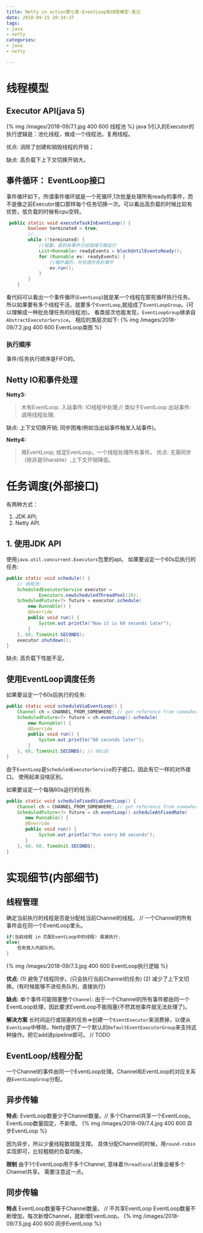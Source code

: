 ```yaml
---
title: Netty in action第七章-EventLoop和线程模型-笔记
date: 2018-09-15 20:34:37
tags: 
- java
- netty
categories:
- java
- netty

---
```


# 线程模型
## Executor API(java 5)
{% img /images/2018-09/7.1.jpg 400 600 线程池 %}
java 5引入的Executor的执行逻辑是：池化线程，做成一个线程池，复用线程。

优点:
消除了创建和销毁线程的开销；

缺点: 
高负载下上下文切换开销大。

## 事件循环： EventLoop接口
事件循环如下。所谓事件循环就是一个死循环,1次批量处理所有ready的事件，而不是像之前Executor接口那样每个任务切换一次。可以看出高负载的时候比较有优势，低负载的时候有cpu空转。
```java
 public static void executeTaskInEventLoop() {
        boolean terminated = true;
        //...
        while (!terminated) {
            //阻塞，直到有事件已经就绪可被运行
            List<Runnable> readyEvents = blockUntilEventsReady();
            for (Runnable ev: readyEvents) {
                //循环遍历，并处理所有的事件
                ev.run();
            }
        }
    }
```
看代码可以看出一个事件循环(`EventLoop`)就是某一个线程在那死循环执行任务。
所以如果要有多个线程干活，就要多个`EventLoop`,就组成了`EventLoopGroup`。(可以理解成一种批处理任务的线程池)。 看类层次也能发现，`EventLoopGroup`继承自`AbstractExecutorService`。
相应的类层次如下:
{% img /images/2018-09/7.2.jpg 400 600 EventLoop类图 %}

### 执行顺序
事件/任务执行顺序是FIFO的。

## Netty IO和事件处理
**Netty3:**
> 木有EventLoop.
入站事件: IO线程中处理;// 类似于EventLoop
出站事件: 调用线程处理;

缺点:
上下文切换开销;
同步困难(例如当出站事件触发入站事件)。

**Netty4:**
>用EventLoop;
给定EvenLoop，一个线程处理所有事件。
优点:
无需同步（除非是Sharable）,上下文开销降低。


# 任务调度(外部接口)
有两种方式：
1. JDK API;
2. Netty API.

## 1. 使用JDK API
使用`java.util.concurrent.Executors`包里的api。
如果要设定一个60s后执行的任务:
```java
public static void schedule() {
    // 线程池:
    ScheduledExecutorService executor =
            Executors.newScheduledThreadPool(10);
    ScheduledFuture<?> future = executor.schedule(
        new Runnable() {
        @Override
        public void run() {
            System.out.println("Now it is 60 seconds later");
        }
    }, 60, TimeUnit.SECONDS); 
    executor.shutdown();
}
```
缺点:
高负载下性能不足。

## 使用EventLoop调度任务
如果要设定一个60s后执行的任务:
```java
public static void scheduleViaEventLoop() {
    Channel ch = CHANNEL_FROM_SOMEWHERE; // get reference from somewhere
    ScheduledFuture<?> future = ch.eventLoop().schedule(
        new Runnable() {
        @Override
        public void run() {
            System.out.println("60 seconds later");
        }
    }, 60, TimeUnit.SECONDS); // 60s后
}
```
由于`EventLoop`是`ScheduledExecutorService`的子接口，因此有它一样的对外接口。
使用起来没啥区别。

如果要设定一个每隔60s运行的任务:
```java
public static void scheduleFixedViaEventLoop() {
    Channel ch = CHANNEL_FROM_SOMEWHERE; // get reference from somewhere
    ScheduledFuture<?> future = ch.eventLoop().scheduleAtFixedRate(
       new Runnable() {
       @Override
       public void run() {
            System.out.println("Run every 60 seconds");
       }
    }, 60, 60, TimeUnit.SECONDS);
}
```

# 实现细节(内部细节)
## 线程管理
确定当前执行的线程是否是分配给当前Channel的线程。
// 一个Channel的所有事件会在同一个EventLoop里头。

```java
if(当前线程 in 匹配EventLoop中的线程) 直接执行;
else{
    任务放入内部队列。
}
```

{% img /images/2018-09/7.3.jpg 400 600 EventLoop执行逻辑 %}

**优点:**
(1) 避免了线程同步。(只会执行当前Channel的任务)
(2) 减少了上下文切换。(有时候能够不进任务队列，直接执行)

**缺点:**
单个事件可能阻塞整个`Channel`:
由于一个Channel的所有事件都由同一个EventLoop处理，因此要求EventLoop不能阻塞(不然其他事件就无法处理了)。

**解决方案**
长时间运行或阻塞的任务=>创建一个`EventExecutor`来消费掉，以便从`EventLoop`中移除，Netty提供了一个默认的`DefaultEventExecutorGroup`来支持这种操作。把它add进pipeline即可。
// TODO

## EventLoop/线程分配
一个Channel的事件由同一个EventLoop处理。Channel和EventLoop的对应关系由`EventLoopGroup`分配。

## 异步传输
**特点:** 
EventLoop数量少于Channel数量。// 多个Channel共享一个EventLoop。
EventLoop数量固定，不新增。
{% img /images/2018-09/7.4.jpg 400 600 异步EventLoop %}

因为异步，所以少量线程数就能支撑。
具体分配Channel的时候，用`round-robin`实现即可，比较粗糙的负载均衡。

**限制**
由于1个EventLoop用于多个Channel, 意味着`Threadlocal`对象会被多个Channel共享。
需要注意这一点。

## 同步传输
**特点**
EventLoop数量等于Channel数量。 // 不共享EventLoop
EventLoop数量不断增加，每次新增Channel，就新增EventLoop。
{% img /images/2018-09/7.5.jpg 400 600 同步EventLoop %}
